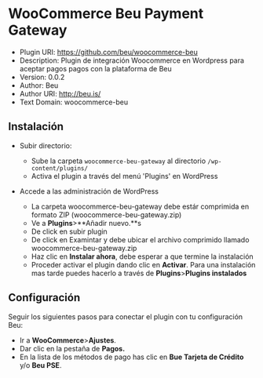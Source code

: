 # WooCommerce Beu Payment Gateway

* Plugin URI: https://github.com/beu/woocommerce-beu
* Description: Plugin de integración Woocommerce en Wordpress para aceptar pagos pagos con la plataforma de Beu
* Version: 0.0.2
* Author: Beu
* Author URI: http://beu.is/
* Text Domain: woocommerce-beu


## Instalación

* Subir directorio:
  * Sube la carpeta `woocommerce-beu-gateway` al directorio `/wp-content/plugins/`
  * Activa el plugin a través del menú 'Plugins' en WordPress


* Accede a las administración de WordPress 
  * La carpeta woocommerce-beu-gateway debe estár comprimida en formato ZIP (woocommerce-beu-gateway.zip)
  * Ve a **Plugins**>**Añadir nuevo.**s
  * De click en subir plugin
  * De click en Examintar y debe ubicar el archivo comprimido llamado woocommerce-beu-gateway.zip
  * Haz clic en **Instalar ahora**, debe esperar a que termine la instalación
  * Proceder activar el plugin dando clic en **Activar**. Para una instalación mas tarde puedes hacerlo a través de **Plugins**>**Plugins instalados**

## Configuración

Seguir los siguientes pasos para conectar el plugin con tu configuración Beu:

*  Ir a **WooCommerce**>**Ajustes**.
*  Dar clic en la pestaña de **Pagos.**
*  En la lista de los métodos de pago has clic en **Bue Tarjeta de Crédito** y/o **Beu PSE**. 

